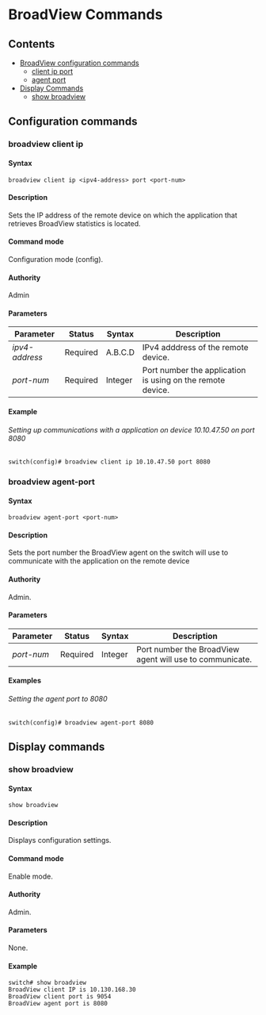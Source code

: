 # BroadView Commands

## Contents

- [BroadView configuration commands](#broadview-configuration-commands)
    - [client ip port](#client-ip-port)
    - [agent port](#agent-port)
- [Display Commands](#display-commands)
    - [show broadview](#show-broadview)


## Configuration commands


### broadview client ip

#### Syntax
```
broadview client ip <ipv4-address> port <port-num>
```
#### Description
Sets the IP address of the remote device on which the application that retrieves BroadView statistics is located.

#### Command mode
Configuration mode (config).

#### Authority
Admin

#### Parameters

| Parameter | Status   | Syntax         | Description                           |
|-----------|----------|----------------|---------------------------------------|
| *ipv4-address* | Required | A.B.C.D | IPv4 adddress of the remote device. |
| *port-num* | Required | Integer | Port number the application is using on the remote device. |

#### Example

###### Setting up communications with a application on device 10.10.47.50 on port 8080
```
switch(config)# broadview client ip 10.10.47.50 port 8080
```


### broadview agent-port

#### Syntax
```
broadview agent-port <port-num>
```
#### Description
Sets the port number the BroadView agent on the switch will use to communicate with the application on the remote device

#### Authority
Admin.

#### Parameters
| Parameter | Status   | Syntax         | Description                           |
|-----------|----------|----------------|---------------------------------------|
| *port-num* | Required | Integer | Port number the BroadView agent will use to communicate. |

#### Examples

###### Setting the agent port to 8080
```
switch(config)# broadview agent-port 8080
```


## Display commands

### show broadview

#### Syntax
```
show broadview
```
#### Description
Displays configuration settings.

#### Command mode
Enable mode.

#### Authority
Admin.

#### Parameters
None.

#### Example
```
switch# show broadview
BroadView client IP is 10.130.168.30
BroadView client port is 9054
BroadView agent port is 8080

```

